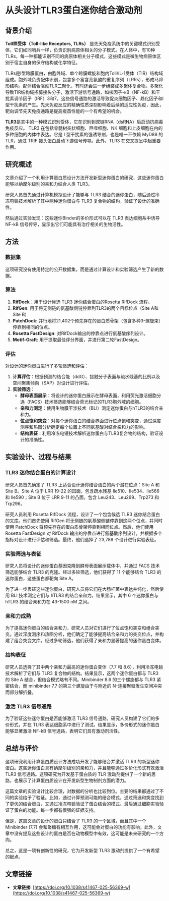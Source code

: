 # 从头设计TLR3蛋白迷你结合激动剂

## 背景介绍

**Toll样受体（Toll-like Receptors, TLRs）** 是先天免疫系统中的关键模式识别受体，它们如同哨兵一样，负责识别病原体相关的分子模式。在人体中，有10种TLRs，每一种都能识别不同的病原体相关分子模式，这些模式是微生物病原体区别于宿主自身的保守结构或化学特征。

TLRs是I型跨膜蛋白，由胞外域、单个跨膜螺旋和胞内Toll/IL-1受体（TIR）结构域组成。胞外域负责配体识别，包含多个富含亮氨酸的重复序列（LRRs），形成马蹄形结构。配体结合驱动TLR二聚化，有时还会进一步组装成多聚体复合物。多聚化导致TIR结构域招募接头分子，激活下游信号通路，如核因子-κB（NF-kB）和干扰素调节因子（IRF）3和7。这些信号通路的激活导致促炎细胞因子、趋化因子和I型干扰素的产生。先天免疫反应的精确性质深刻影响着后续的适应性免疫，因此，靶向调节先天免疫通路是提高疫苗性能的一个有希望的机会。

**TLR3**是其中的一种模式识别受体，它在识别到双链RNA（dsRNA）后启动抗病毒免疫反应。 TLR3 在包括骨髓树突状细胞、巨噬细胞、NK 细胞和上皮细胞在内的多种细胞的内体中表达。它是 I 型干扰素的强诱导剂，也是唯一不依赖 MyD88 的 TLR，通过 TRIF 接头蛋白启动下游信号传导。此外，TLR3 在交叉提呈中起重要作用。

## 研究概述

文章介绍了一个利用计算蛋白质设计方法开发新型迷你蛋白的研究，这些迷你蛋白能够以纳摩尔级别的亲和力结合人类 TLR3。

研究人员首先通过计算机模拟设计了能够与 TLR3 结合的迷你蛋白，随后通过冷冻电镜技术解析了其中两种迷你蛋白与 TLR3 复合物的结构，验证了设计的准确性。

然后通过实验发现：这些迷你Binder的多价形式可以在 TLR3 表达细胞系中诱导 NF-kB 信号传导，显示出它们可能具有治疗相关的生物活性。

## 方法

### 数据集

这项研究没有使用特定的公开数据集，而是通过计算设计和实验筛选产生了新的数据。

### 算法

1.  **RifDock**：用于设计候选 TLR3 迷你结合蛋白的Rosetta RifDock 流程。
2.  **RifGen**: 用于将无侧链的氨基酸侧链停靠到TLR3的两个目标位点（Site A和Site B）
3.  **PatchDock**: 并行地将21,402个预先存在的蛋白质骨架（包含多种3-螺旋束）停靠到相同的位点。
4.  **Rosetta FastDesign**: 对RifDock输出的停靠点进行氨基酸序列设计。
5.  **Motif-Graft**: 用于提取最佳评分界面，并进行第二轮FastDesign。

### 评估

对设计的迷你蛋白进行了多轮筛选和评估：

1.  **计算评估**：根据预测的结合能（ddG）、接触分子表面与疏水残基的比例以及空间聚集倾向（SAP）对设计进行评估。
2.  **实验筛选**：
    *   **酵母表面展示**：将设计的迷你蛋白展示在酵母表面，利用荧光激活细胞分选（FACS）技术筛选能够结合荧光标记的TLR3胞外域的细胞。
    *   **亲和力测定**：使用生物膜干涉技术（BLI）测定迷你蛋白与hTLR3的结合亲和力。
    *   **位点饱和突变**：对每个迷你蛋白的结合界面进行位点饱和突变，通过深度测序和热图分析确定每个位置上不同氨基酸对结合亲和力的影响。
    *   **结构表征**：利用冷冻电镜技术解析迷你蛋白与TLR3复合物的结构，验证设计的准确性。

## 实验设计、过程与结果

### TLR3 迷你结合蛋白的计算设计

研究人员首先确定了 TLR3 上适合设计迷你结合蛋白的两个潜在位点：Site A 和 Site B。Site A 位于 LRR 19-22 的凹面，包含疏水残基 Ile510、Ile534、Ile566 和 Ile590；Site B 位于 LRR 9-11 的凸面，包含 Leu243、Leu269、Trp273 和 Trp296。

研究人员利用 Rosetta RifDock 流程，设计了一个包含候选 TLR3 迷你结合蛋白的文库。他们首先使用 RifGen 将无侧链的氨基酸侧链停靠到这两个位点，并同时使用 PatchDock 将预先存在的蛋白质骨架停靠到相同位点。然后，他们使用 Rosetta FastDesign 对 RifDock 输出的停靠点进行氨基酸序列设计，并根据多个指标对设计进行评估和筛选。最终，他们选择了 23,789 个设计进行实验表征。

### 实验筛选与表征

研究人员将设计的迷你蛋白基因克隆到酵母表面展示载体中，并通过 FACS 技术筛选能够结合 TLR3 的克隆。经过多轮筛选，他们获得了 11 个能够结合 TLR3 的迷你蛋白，这些蛋白都靶向 Site A。

为了进一步表征这些迷你蛋白，研究人员将它们在大肠杆菌中表达并纯化，然后使用 BLI 技术测定它们与 hTLR3 的结合亲和力。结果显示，其中 6 个迷你蛋白与 hTLR3 的结合亲和力在 43-1500 nM 之间。

### 亲和力成熟

为了提高迷你蛋白的结合亲和力，研究人员对它们进行了位点饱和突变和组合突变。通过深度测序和热图分析，他们确定了能够提高结合亲和力的突变位点，并构建了组合突变文库。经过多轮筛选，他们获得了亲和力显著提高的迷你蛋白变体。

### 结构表征

研究人员选择了其中两个亲和力最高的迷你蛋白变体（7.7 和 8.6），利用冷冻电镜技术解析了它们与 TLR3 复合物的结构。结果显示，这两个迷你蛋白都与 TLR3 的 Site A 结合，但结合模式略有不同。Minibinder 8.6 的三个螺旋都与 TLR3 紧密结合，而 minibinder 7.7 的第三个螺旋由于与附近的 N-连接聚糖发生空间冲突而部分解折叠。

### 激活 TLR3 信号通路

为了验证这些迷你蛋白是否能够激活 TLR3 信号通路，研究人员构建了它们的多价形式，并在 TLR3 表达细胞系中进行了测试。结果显示，多价形式的迷你蛋白能够显著激活 NF-kB 信号通路，表明它们具有激动剂活性。

## 总结与评价

这项研究利用计算蛋白质设计方法成功开发了能够结合并激活 TLR3 的新型迷你蛋白。这些迷你蛋白具有纳摩尔级别的亲和力，并且能够通过多价化形式有效激活 TLR3 信号通路。这项研究为开发基于蛋白质的 TLR 激动剂提供了一个新的思路，也展示了计算蛋白质设计在开发新型生物制剂方面的潜力。

这篇文章的实验设计比较合理，对数据的分析也比较到位。主要的结果都通过了不同的实验给予了验证。比如，通过计算预测可能的结合模式，通过筛选和突变找到了更优的结合蛋白，又通过冷冻电镜验证了蛋白结合的模式。最后通过细胞实验验证了蛋白的功能。每一步都有很强的证据支持。

但是，这篇文章的设计的蛋白只结合了 TLR3 的一个区域，而且其中一个 Minibinder (7.7) 会和聚糖有相互作用，这可能会对蛋白的功能有影响。此外，文章中没有提及这些设计的蛋白是否在动物模型中有效，这可能是未来研究的一个方向。

总之，这是一项有创新性的研究，它为开发新型 TLR3 激动剂提供了一个有希望的起点。

## 文章链接

*   **文章链接**: [https://doi.org/10.1038/s41467-025-56369-w](https://doi.org/10.1038/s41467-025-56369-w)
